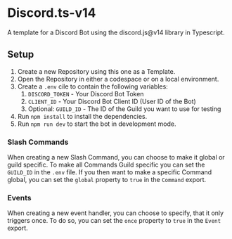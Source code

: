 # Discord.ts-v14
A template for a Discord Bot using the discord.js@v14 library in Typescript.

## Setup

1. Create a new Repository using this one as a Template.
2. Open the Repository in either a codespace or on a local environment. 
3. Create a `.env` cile to contain the following variables:
    1. `DISCORD_TOKEN` - Your Discord Bot Token
   2. `CLIENT_ID` - Your Discord Bot Client ID (User ID of the Bot)
   3. Optional: `GUILD_ID` - The ID of the Guild you want to use for testing
4. Run `npm install` to install the dependencies.
5. Run `npm run dev` to start the bot in development mode.

### Slash Commands
When creating a new Slash Command, you can choose to make it global or guild specific. To make all Commands Guild specific you can set the `GUILD_ID` in the `.env` file. If you then want to make a specific Command global, you can set the `global` property to `true` in the `Command` export. 

### Events
When creating a new event handler, you can choose to specify, that it only triggers once. To do so, you can set the `once` property to `true` in the `Event` export.

    
